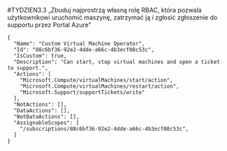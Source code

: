 #TYDZIEN3.3 „Zbuduj najprostrzą własną rolę RBAC, która pozwala użytkownikowi uruchomić maszynę, zatrzymać ją i zgłosić zgłoszenie do supportu przez Portal Azure”

```
{
  "Name": "Custom Virtual Machine Operator",
  "Id": "88c6bf36-92e2-4dde-a66c-4b3ecf08c53c",
  "IsCustom": true,
  "Description": "Can start, stop virtual machines and open a ticket to support.",
  "Actions": [
    "Microsoft.Compute/virtualMachines/start/action",
    "Microsoft.Compute/virtualMachines/restart/action",
    "Microsoft.Support/supportTickets/write"
  ],
  "NotActions": [],
  "DataActions": [],
  "NotDataActions": [],
  "AssignableScopes": [
    "/subscriptions/88c6bf36-92e2-4dde-a66c-4b3ecf08c53c",
  ]
}
```


